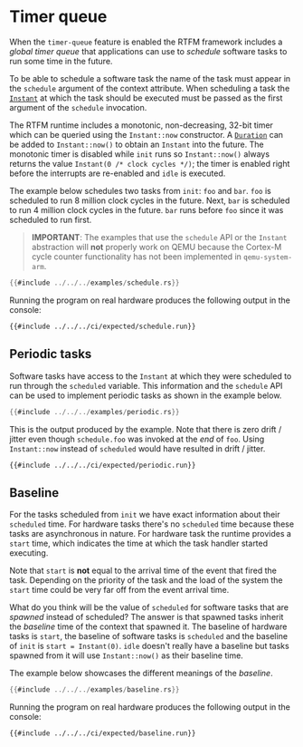 # Timer queue

When the `timer-queue` feature is enabled the RTFM framework includes a *global
timer queue* that applications can use to *schedule* software tasks to run some
time in the future.

To be able to schedule a software task the name of the task must appear in the
`schedule` argument of the context attribute. When scheduling a task the
[`Instant`] at which the task should be executed must be passed as the first
argument of the `schedule` invocation.

[`Instant`]: ../../api/rtfm/struct.Instant.html

The RTFM runtime includes a monotonic, non-decreasing, 32-bit timer which can be
queried using the `Instant::now` constructor. A [`Duration`] can be added to
`Instant::now()` to obtain an `Instant` into the future. The monotonic timer is
disabled while `init` runs so `Instant::now()` always returns the value
`Instant(0 /* clock cycles */)`; the timer is enabled right before the
interrupts are re-enabled and `idle` is executed.

[`Duration`]: ../../api/rtfm/struct.Duration.html

The example below schedules two tasks from `init`: `foo` and `bar`. `foo` is
scheduled to run 8 million clock cycles in the future. Next, `bar` is scheduled
to run 4 million clock cycles in the future. `bar` runs before `foo` since it
was scheduled to run first.

> **IMPORTANT**: The examples that use the `schedule` API or the `Instant`
> abstraction will **not** properly work on QEMU because the Cortex-M cycle
> counter functionality has not been implemented in `qemu-system-arm`.

``` rust
{{#include ../../../examples/schedule.rs}}
```

Running the program on real hardware produces the following output in the console:

``` text
{{#include ../../../ci/expected/schedule.run}}
```

## Periodic tasks

Software tasks have access to the `Instant` at which they were scheduled to run
through the `scheduled` variable. This information and the `schedule` API can be
used to implement periodic tasks as shown in the example below.

``` rust
{{#include ../../../examples/periodic.rs}}
```

This is the output produced by the example. Note that there is zero drift /
jitter even though `schedule.foo` was invoked at the *end* of `foo`. Using
`Instant::now` instead of `scheduled` would have resulted in drift / jitter.

``` text
{{#include ../../../ci/expected/periodic.run}}
```

## Baseline

For the tasks scheduled from `init` we have exact information about their
`scheduled` time. For hardware tasks there's no `scheduled` time because these
tasks are asynchronous in nature. For hardware task the runtime provides a
`start` time, which indicates the time at which the task handler started
executing.

Note that `start` is **not** equal to the arrival time of the event that fired
the task. Depending on the priority of the task and the load of the system the
`start` time could be very far off from the event arrival time.

What do you think will be the value of `scheduled` for software tasks that are
*spawned* instead of scheduled? The answer is that spawned tasks inherit the
*baseline* time of the context that spawned it. The baseline of hardware tasks
is `start`, the baseline of software tasks is `scheduled` and the baseline of
`init` is `start = Instant(0)`. `idle` doesn't really have a baseline but tasks
spawned from it will use `Instant::now()` as their baseline time.

The example below showcases the different meanings of the *baseline*.

``` rust
{{#include ../../../examples/baseline.rs}}
```

Running the program on real hardware produces the following output in the console:

``` text
{{#include ../../../ci/expected/baseline.run}}
```
